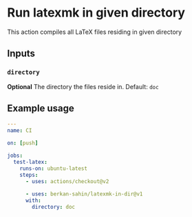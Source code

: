 # Run latexmk in given directory

This action compiles all LaTeX files residing in given directory

## Inputs

### `directory`

**Optional** The directory the files reside in. Default: `doc`

## Example usage

```yaml
---
name: CI

on: [push]

jobs:
  test-latex:
    runs-on: ubuntu-latest
    steps:
      - uses: actions/checkout@v2
     
      - uses: berkan-sahin/latexmk-in-dir@v1
      with:
        directory: doc
```
